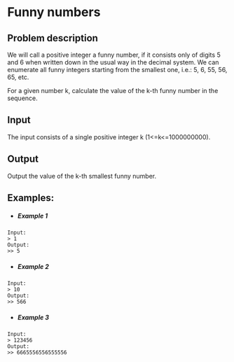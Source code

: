 # Funny numbers 

## Problem description

We will call a positive integer a funny number, if it consists only of digits 5 and 6 when written down in the usual way in the decimal system. We can enumerate all funny integers starting from the smallest one, i.e.: 5, 6, 55, 56, 65, etc.

For a given number k, calculate the value of the k-th funny number in the sequence.

## Input
The input consists of a single positive integer k (1<=k<=1000000000).

## Output
Output the value of the k-th smallest funny number.

## Examples:

- ##### Example 1

```
Input:
> 1
Output:
>> 5
```

- ##### Example 2

```
Input:
> 10
Output:
>> 566
```

- ##### Example 3

```
Input:
> 123456
Output:
>> 6665556556555556
```

